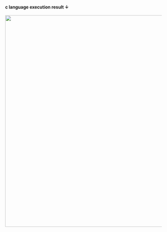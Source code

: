 <h4>c language execution result ↓</h4>
<div>
<img width="680" src=https://user-images.githubusercontent.com/71743128/121181473-02f58e80-c89d-11eb-9f67-299aaba16a82.JPG></img>
</div>
